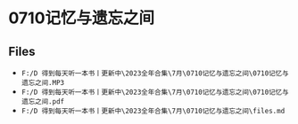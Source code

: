 # 0710记忆与遗忘之间

## Files

- `F:/D 得到每天听一本书丨更新中\2023全年合集\7月\0710记忆与遗忘之间\0710记忆与遗忘之间.MP3`
- `F:/D 得到每天听一本书丨更新中\2023全年合集\7月\0710记忆与遗忘之间\0710记忆与遗忘之间.pdf`
- `F:/D 得到每天听一本书丨更新中\2023全年合集\7月\0710记忆与遗忘之间\files.md`
